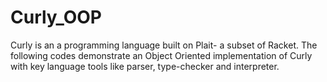 # Curly_OOP
Curly is an a programming language built on Plait- a subset of Racket. The following codes demonstrate an Object Oriented implementation of Curly with key language tools like parser, type-checker and interpreter. 
